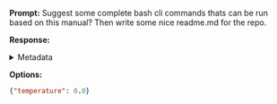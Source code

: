 **Prompt:**
Suggest some complete bash cli commands thats can be run based on this manual? Then write some nice readme.md for the repo.

**Response:**


<details><summary>Metadata</summary>

- Duration: 103 ms
- Datetime: 2024-01-11T20:48:14.594727
- Model: dolphin-2.5-mixtral-8x7b

</details>

**Options:**
```json
{"temperature": 0.0}
```

